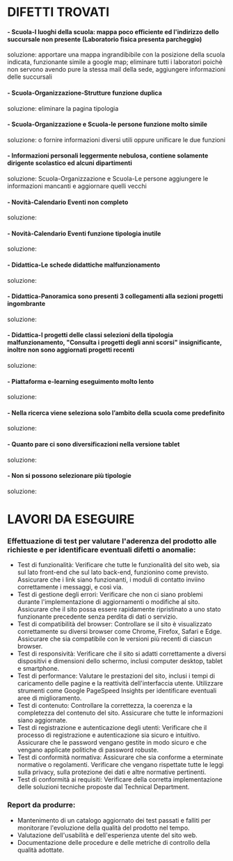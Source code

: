 # DIFETTI TROVATI
#### - Scuola-I luoghi della scuola: mappa poco efficiente ed l'indirizzo dello succursale non presente (Laboratorio fisica presenta parcheggio)
soluzione: apportare una mappa ingrandibibile con la posizione della scuola indicata, funzionante simile a google map; eliminare tutti i laboratori poichè non servono avendo pure la stessa mail della sede, aggiungere informazioni delle succursali
#### - Scuola-Organizzazione-Strutture funzione duplica
soluzione: eliminare la pagina tipologia
#### - Scuola-Organizzazione e Scuola-le persone funzione molto simile
soluzione: o fornire informazioni diversi utili oppure unificare le due funzioni
#### - Informazioni personali leggermente nebulosa, contiene solamente dirigente scolastico ed alcuni dipartimenti
soluzione: Scuola-Organizzazione e Scuola-Le persone aggiungere le informazioni mancanti e aggiornare quelli vecchi
#### - Novità-Calendario Eventi non completo
soluzione: 
#### - Novità-Calendario Eventi funzione tipologia inutile
soluzione: 
#### - Didattica-Le schede didattiche malfunzionamento
soluzione: 
#### - Didattica-Panoramica sono presenti 3 collegamenti alla sezioni progetti ingombrante
soluzione: 
#### - Didattica-I progetti delle classi selezioni della tipologia malfunzionamento, "Consulta i progetti degli anni scorsi" insignificante, inoltre non sono aggiornati progetti recenti
soluzione: 
#### - Piattaforma e-learning eseguimento molto lento
soluzione: 
#### - Nella ricerca viene seleziona solo l’ambito della scuola come predefinito
soluzione: 
#### - Quanto pare ci sono diversificazioni nella versione tablet
soluzione: 
#### - Non si possono selezionare più tipologie
soluzione: 



# LAVORI DA ESEGUIRE
### Effettuazione di test per valutare l'aderenza del prodotto alle richieste e per identificare eventuali difetti o anomalie:
- Test di funzionalità: Verificare che tutte le funzionalità del sito web, sia sul lato front-end che sul lato back-end, funzionino come previsto. Assicurare che i link siano funzionanti, i moduli di contatto inviino correttamente i messaggi, e così via.
- Test di gestione degli errori: Verificare che non ci siano problemi durante l'implementazione di aggiornamenti o modifiche al sito. Assicurare che il sito possa essere rapidamente ripristinato a uno stato funzionante precedente senza perdita di dati o servizio.
- Test di compatibilità del browser: Controllare se il sito è visualizzato correttamente su diversi browser come Chrome, Firefox, Safari e Edge. Assicurare che sia compatibile con le versioni più recenti di ciascun browser.
- Test di responsività: Verificare che il sito si adatti correttamente a diversi dispositivi e dimensioni dello schermo, inclusi computer desktop, tablet e smartphone.
- Test di performance: Valutare le prestazioni del sito, inclusi i tempi di caricamento delle pagine e la reattività dell'interfaccia utente. Utilizzare strumenti come Google PageSpeed Insights per identificare eventuali aree di miglioramento.
- Test di contenuto: Controllare la correttezza, la coerenza e la completezza del contenuto del sito. Assicurare che tutte le informazioni siano aggiornate.
- Test di registrazione e autenticazione degli utenti: Verificare che il processo di registrazione e autenticazione sia sicuro e intuitivo. Assicurare che le password vengano gestite in modo sicuro e che vengano applicate politiche di password robuste.
- Test di conformità normativa: Assicurare che sia conforme a eterminate normative o regolamenti. Verificare che vengano rispettate tutte le leggi sulla privacy, sulla protezione dei dati e altre normative pertinenti.
- Test di conformità ai requisiti: Verificare della corretta implementazione delle soluzioni tecniche proposte dal Technical Department.

### Report da produrre:
- Mantenimento di un catalogo aggiornato dei test passati e falliti per monitorare l'evoluzione della qualità del prodotto nel tempo.
- Valutazione dell'usabilità e dell'esperienza utente del sito web.
- Documentazione delle procedure e delle metriche di controllo della qualità adottate.
